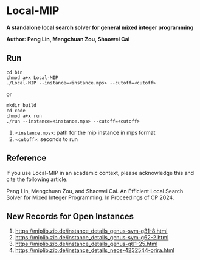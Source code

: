 # Local-MIP
**A standalone local search solver for general mixed integer programming**

**Author: Peng Lin, Mengchuan Zou, Shaowei Cai**

## Run
```
cd bin
chmod a+x Local-MIP
./Local-MIP --instance=<instance.mps> --cutoff=<cutoff>
```
or
```
mkdir build
cd code
chmod a+x run
./run --instance=<instance.mps> --cutoff=<cutoff>
```
1. `<instance.mps>`: path for the mip instance in mps format
2. `<cutoff>`: seconds to run


## Reference
If you use Local-MIP in an academic context, please acknowledge this and cite the following article.

Peng Lin, Mengchuan Zou, and Shaowei Cai. An Efficient Local Search Solver for Mixed Integer Programming. In Proceedings of CP 2024.

## New Records for Open Instances
1. https://miplib.zib.de/instance_details_genus-sym-g31-8.html
2. https://miplib.zib.de/instance_details_genus-sym-g62-2.html
3. https://miplib.zib.de/instance_details_genus-g61-25.html
4. https://miplib.zib.de/instance_details_neos-4232544-orira.html